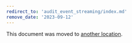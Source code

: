 ```yaml
---
redirect_to: 'audit_event_streaming/index.md'
remove_date: '2023-09-12'
---
```


This document was moved to [another location](audit_event_streaming/index.md).

<!-- This redirect file can be deleted after <2023-09-12>. -->
<!-- Redirects that point to other docs in the same project expire in three months. -->
<!-- Redirects that point to docs in a different project or site (for example, link is not relative and starts with `https:`) expire in one year. -->
<!-- Before deletion, see: https://docs.gitlab.com/ee/development/documentation/redirects.html -->
